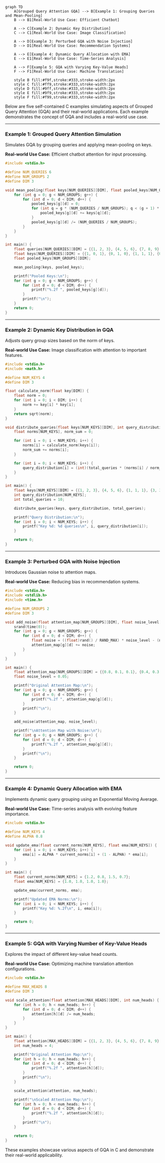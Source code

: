 ```mermaid
graph TD
    A[Grouped Query Attention GQA] --> B[Example 1: Grouping Queries and Mean-Pooling]
    B --> B1[Real-World Use Case: Efficient Chatbot]
    
    A --> C[Example 2: Dynamic Key Distribution]
    C --> C1[Real-World Use Case: Image Classification]
    
    A --> D[Example 3: Perturbed GQA with Noise Injection]
    D --> D1[Real-World Use Case: Recommendation Systems]
    
    A --> E[Example 4: Dynamic Query Allocation with EMA]
    E --> E1[Real-World Use Case: Time-Series Analysis]
    
    A --> F[Example 5: GQA with Varying Key-Value Heads]
    F --> F1[Real-World Use Case: Machine Translation]

    style B fill:#f9f,stroke:#333,stroke-width:2px
    style C fill:#ff9,stroke:#333,stroke-width:2px
    style D fill:#9ff,stroke:#333,stroke-width:2px
    style E fill:#9f9,stroke:#333,stroke-width:2px
    style F fill:#f99,stroke:#333,stroke-width:2px
```

Below are five self-contained C examples simulating aspects of Grouped Query Attention (GQA) and their real-world applications. Each example demonstrates the concept of GQA and includes a real-world use case.

---

### **Example 1: Grouped Query Attention Simulation**
Simulates GQA by grouping queries and applying mean-pooling on keys.

**Real-world Use Case:** Efficient chatbot attention for input processing.

```c
#include <stdio.h>

#define NUM_QUERIES 6
#define NUM_GROUPS 2
#define DIM 3

void mean_pooling(float keys[NUM_QUERIES][DIM], float pooled_keys[NUM_GROUPS][DIM]) {
    for (int g = 0; g < NUM_GROUPS; g++) {
        for (int d = 0; d < DIM; d++) {
            pooled_keys[g][d] = 0;
            for (int q = g * (NUM_QUERIES / NUM_GROUPS); q < (g + 1) * (NUM_QUERIES / NUM_GROUPS); q++) {
                pooled_keys[g][d] += keys[q][d];
            }
            pooled_keys[g][d] /= (NUM_QUERIES / NUM_GROUPS);
        }
    }
}

int main() {
    float queries[NUM_QUERIES][DIM] = {{1, 2, 3}, {4, 5, 6}, {7, 8, 9}, {2, 4, 6}, {8, 10, 12}, {3, 6, 9}};
    float keys[NUM_QUERIES][DIM] = {{1, 0, 1}, {0, 1, 0}, {1, 1, 1}, {0, 0, 1}, {1, 0, 0}, {0, 1, 1}};
    float pooled_keys[NUM_GROUPS][DIM];

    mean_pooling(keys, pooled_keys);

    printf("Pooled Keys:\n");
    for (int g = 0; g < NUM_GROUPS; g++) {
        for (int d = 0; d < DIM; d++) {
            printf("%.2f ", pooled_keys[g][d]);
        }
        printf("\n");
    }
    return 0;
}
```

---

### **Example 2: Dynamic Key Distribution in GQA**
Adjusts query group sizes based on the norm of keys.

**Real-world Use Case:** Image classification with attention to important features.

```c
#include <stdio.h>
#include <math.h>

#define NUM_KEYS 4
#define DIM 3

float calculate_norm(float key[DIM]) {
    float norm = 0;
    for (int i = 0; i < DIM; i++) {
        norm += key[i] * key[i];
    }
    return sqrt(norm);
}

void distribute_queries(float keys[NUM_KEYS][DIM], int query_distribution[NUM_KEYS], int total_queries) {
    float norms[NUM_KEYS], norm_sum = 0;

    for (int i = 0; i < NUM_KEYS; i++) {
        norms[i] = calculate_norm(keys[i]);
        norm_sum += norms[i];
    }

    for (int i = 0; i < NUM_KEYS; i++) {
        query_distribution[i] = (int)(total_queries * (norms[i] / norm_sum));
    }
}

int main() {
    float keys[NUM_KEYS][DIM] = {{1, 2, 3}, {4, 5, 6}, {1, 1, 1}, {3, 3, 3}};
    int query_distribution[NUM_KEYS];
    int total_queries = 10;

    distribute_queries(keys, query_distribution, total_queries);

    printf("Query Distribution:\n");
    for (int i = 0; i < NUM_KEYS; i++) {
        printf("Key %d: %d queries\n", i, query_distribution[i]);
    }

    return 0;
}
```

---

### **Example 3: Perturbed GQA with Noise Injection**
Introduces Gaussian noise to attention maps.

**Real-world Use Case:** Reducing bias in recommendation systems.

```c
#include <stdio.h>
#include <stdlib.h>
#include <time.h>

#define NUM_GROUPS 2
#define DIM 3

void add_noise(float attention_map[NUM_GROUPS][DIM], float noise_level) {
    srand(time(0));
    for (int g = 0; g < NUM_GROUPS; g++) {
        for (int d = 0; d < DIM; d++) {
            float noise = ((float)rand() / RAND_MAX) * noise_level - (noise_level / 2);
            attention_map[g][d] += noise;
        }
    }
}

int main() {
    float attention_map[NUM_GROUPS][DIM] = {{0.8, 0.1, 0.1}, {0.4, 0.3, 0.3}};
    float noise_level = 0.05;

    printf("Original Attention Map:\n");
    for (int g = 0; g < NUM_GROUPS; g++) {
        for (int d = 0; d < DIM; d++) {
            printf("%.2f ", attention_map[g][d]);
        }
        printf("\n");
    }

    add_noise(attention_map, noise_level);

    printf("\nAttention Map with Noise:\n");
    for (int g = 0; g < NUM_GROUPS; g++) {
        for (int d = 0; d < DIM; d++) {
            printf("%.2f ", attention_map[g][d]);
        }
        printf("\n");
    }

    return 0;
}
```

---

### **Example 4: Dynamic Query Allocation with EMA**
Implements dynamic query grouping using an Exponential Moving Average.

**Real-world Use Case:** Time-series analysis with evolving feature importance.

```c
#include <stdio.h>

#define NUM_KEYS 4
#define ALPHA 0.8

void update_ema(float current_norms[NUM_KEYS], float ema[NUM_KEYS]) {
    for (int i = 0; i < NUM_KEYS; i++) {
        ema[i] = ALPHA * current_norms[i] + (1 - ALPHA) * ema[i];
    }
}

int main() {
    float current_norms[NUM_KEYS] = {1.2, 0.8, 1.5, 0.7};
    float ema[NUM_KEYS] = {1.0, 1.0, 1.0, 1.0};

    update_ema(current_norms, ema);

    printf("Updated EMA Norms:\n");
    for (int i = 0; i < NUM_KEYS; i++) {
        printf("Key %d: %.2f\n", i, ema[i]);
    }

    return 0;
}
```

---

### **Example 5: GQA with Varying Number of Key-Value Heads**
Explores the impact of different key-value head counts.

**Real-world Use Case:** Optimizing machine translation attention configurations.

```c
#include <stdio.h>

#define MAX_HEADS 8
#define DIM 3

void scale_attention(float attention[MAX_HEADS][DIM], int num_heads) {
    for (int h = 0; h < num_heads; h++) {
        for (int d = 0; d < DIM; d++) {
            attention[h][d] /= num_heads;
        }
    }
}

int main() {
    float attention[MAX_HEADS][DIM] = {{1, 2, 3}, {4, 5, 6}, {7, 8, 9}, {10, 11, 12}, {13, 14, 15}, {16, 17, 18}, {19, 20, 21}, {22, 23, 24}};
    int num_heads = 4;

    printf("Original Attention Map:\n");
    for (int h = 0; h < num_heads; h++) {
        for (int d = 0; d < DIM; d++) {
            printf("%.2f ", attention[h][d]);
        }
        printf("\n");
    }

    scale_attention(attention, num_heads);

    printf("\nScaled Attention Map:\n");
    for (int h = 0; h < num_heads; h++) {
        for (int d = 0; d < DIM; d++) {
            printf("%.2f ", attention[h][d]);
        }
        printf("\n");
    }

    return 0;
}
```

These examples showcase various aspects of GQA in C and demonstrate their real-world applicability.
